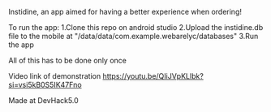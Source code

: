 Instidine, an app aimed for having a better experience when ordering!

To run the app:
1.Clone this repo on android studio
2.Upload the instidine.db file to the mobile at "/data/data/com.example.webarelyc/databases"
3.Run the app

All of this has to be done only once

Video link of demonstration
https://youtu.be/QIiJVpKLlbk?si=vsi5kB0S5IK47Fno

Made at DevHack5.0
